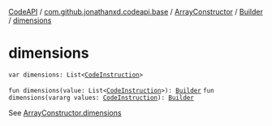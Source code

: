 [CodeAPI](../../../index.md) / [com.github.jonathanxd.codeapi.base](../../index.md) / [ArrayConstructor](../index.md) / [Builder](index.md) / [dimensions](.)

# dimensions

`var dimensions: List<`[`CodeInstruction`](../../../com.github.jonathanxd.codeapi/-code-instruction.md)`>`

`fun dimensions(value: List<`[`CodeInstruction`](../../../com.github.jonathanxd.codeapi/-code-instruction.md)`>): `[`Builder`](index.md)
`fun dimensions(vararg values: `[`CodeInstruction`](../../../com.github.jonathanxd.codeapi/-code-instruction.md)`): `[`Builder`](index.md)

See [ArrayConstructor.dimensions](../dimensions.md)

